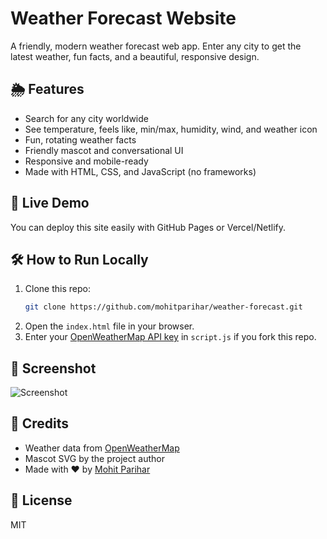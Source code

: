 # Weather Forecast Website

A friendly, modern weather forecast web app. Enter any city to get the latest weather, fun facts, and a beautiful, responsive design.

## 🌦️ Features
- Search for any city worldwide
- See temperature, feels like, min/max, humidity, wind, and weather icon
- Fun, rotating weather facts
- Friendly mascot and conversational UI
- Responsive and mobile-ready
- Made with HTML, CSS, and JavaScript (no frameworks)

## 🚀 Live Demo
You can deploy this site easily with GitHub Pages or Vercel/Netlify.

## 🛠️ How to Run Locally
1. Clone this repo:
   ```bash
   git clone https://github.com/mohitparihar/weather-forecast.git
   ```
2. Open the `index.html` file in your browser.
3. Enter your [OpenWeatherMap API key](https://openweathermap.org/api) in `script.js` if you fork this repo.

## 📸 Screenshot
![Screenshot](screenshot.png)

## 🙏 Credits
- Weather data from [OpenWeatherMap](https://openweathermap.org/)
- Mascot SVG by the project author
- Made with ❤️ by [Mohit Parihar](https://github.com/KrayDon)

## 📄 License
MIT
